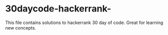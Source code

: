 # 30daycode-hackerrank-
This file contains solutions to hackerrank 30 day of code. Great for learning new concepts.
